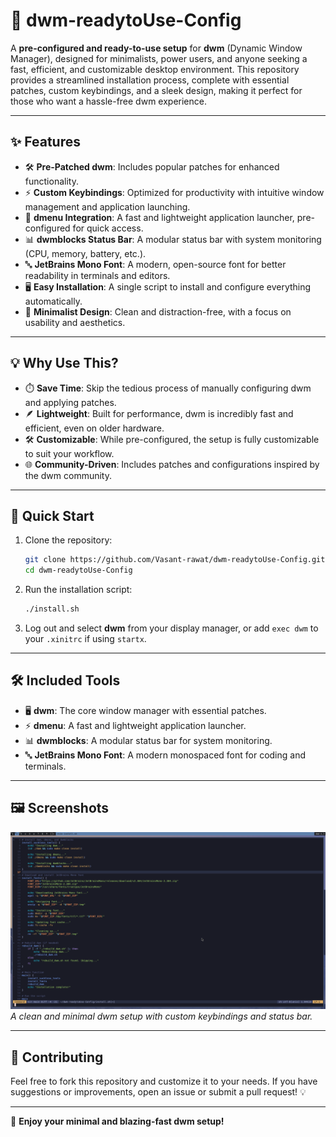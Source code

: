 # 🌟 dwm-readytoUse-Config

A **pre-configured and ready-to-use setup** for **dwm** (Dynamic Window Manager), designed for minimalists, power users, and anyone seeking a fast, efficient, and customizable desktop environment. This repository provides a streamlined installation process, complete with essential patches, custom keybindings, and a sleek design, making it perfect for those who want a hassle-free dwm experience.

---

## ✨ Features

- 🛠️ **Pre-Patched dwm**: Includes popular patches for enhanced functionality.
- ⚡ **Custom Keybindings**: Optimized for productivity with intuitive window management and application launching.
- 🚀 **dmenu Integration**: A fast and lightweight application launcher, pre-configured for quick access.
- 📊 **dwmblocks Status Bar**: A modular status bar with system monitoring (CPU, memory, battery, etc.).
- 🔤 **JetBrains Mono Font**: A modern, open-source font for better readability in terminals and editors.
- 🖥️ **Easy Installation**: A single script to install and configure everything automatically.
- 🧘 **Minimalist Design**: Clean and distraction-free, with a focus on usability and aesthetics.

---

## 💡 Why Use This?

- ⏱️ **Save Time**: Skip the tedious process of manually configuring dwm and applying patches.
- 🪶 **Lightweight**: Built for performance, dwm is incredibly fast and efficient, even on older hardware.
- 🛠️ **Customizable**: While pre-configured, the setup is fully customizable to suit your workflow.
- 🌐 **Community-Driven**: Includes patches and configurations inspired by the dwm community.

---

## 🚀 Quick Start

1. Clone the repository:

    ```bash
    git clone https://github.com/Vasant-rawat/dwm-readytoUse-Config.git
    cd dwm-readytoUse-Config
    ```

2. Run the installation script:

    ```bash
    ./install.sh
    ```

3. Log out and select **dwm** from your display manager, or add `exec dwm` to your `.xinitrc` if using `startx`.

---

## 🛠️ Included Tools

- 🖥️ **dwm**: The core window manager with essential patches.
- ⚡ **dmenu**: A fast and lightweight application launcher.
- 📊 **dwmblocks**: A modular status bar for system monitoring.
- 🔤 **JetBrains Mono Font**: A modern monospaced font for coding and terminals.

---

## 🖼️ Screenshots
![Screenshot](./Screenshot_2025-01-10_18-02-21.png)
*A clean and minimal dwm setup with custom keybindings and status bar.*

---

## 🤝 Contributing

Feel free to fork this repository and customize it to your needs. If you have suggestions or improvements, open an issue or submit a pull request! 💡

---

🎉 **Enjoy your minimal and blazing-fast dwm setup!**

